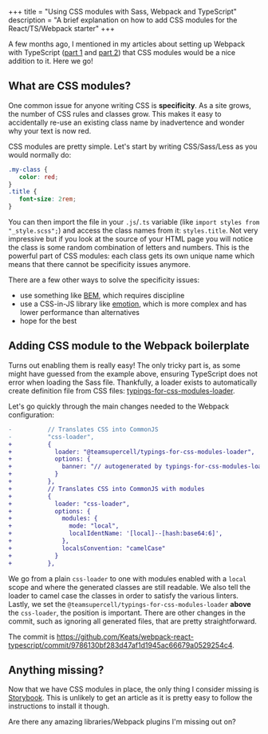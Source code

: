 +++
title = "Using CSS modules with Sass, Webpack and TypeScript"
description = "A brief explanation on how to add CSS modules for the React/TS/Webpack starter"
+++

A few months ago, I mentioned in my articles about setting up Webpack with TypeScript ([part 1](@/blog/2019-10-29_react-typescript-webpack-1.md) and 
[part 2](@/blog/2019-11-01_react-typescript-webpack-2.md)) that CSS modules would be a nice addition to it. Here we go!

## What are CSS modules?
One common issue for anyone writing CSS is **specificity**. As a site grows, the number of CSS rules and classes grow. 
This makes it easy to accidentally re-use an existing class name by inadvertence and wonder why your text is now red. 

CSS modules are pretty simple. Let's start by writing CSS/Sass/Less as you would normally do:

```css
.my-class {
   color: red;
}
.title {
   font-size: 2rem;
}
```
You can then import the file in your `.js`/`.ts` variable (like `import styles from "_style.scss";`) and access the class names from it: `styles.title`.
Not very impressive but if you look at the source of your HTML page you will notice the class is some random combination of letters and numbers.
This is the powerful part of CSS modules: each class gets its own unique name which means that there cannot be specificity issues anymore.


There are a few other ways to solve the specificity issues:

- use something like [BEM](http://getbem.com/), which requires discipline
- use a CSS-in-JS library like [emotion](https://emotion.sh/docs/introduction), which is more complex and has lower performance than alternatives
- hope for the best

## Adding CSS module to the Webpack boilerplate
Turns out enabling them is really easy! The only tricky part is, as some might have guessed from the example above, ensuring
TypeScript does not error when loading the Sass file. Thankfully, a loader exists to automatically create definition file from CSS files: 
[typings-for-css-modules-loader](https://www.npmjs.com/package/@teamsupercell/typings-for-css-modules-loader). 

Let's go quickly through the main changes needed to the Webpack configuration:

```diff
-          // Translates CSS into CommonJS
-          "css-loader",
+          {
+            loader: "@teamsupercell/typings-for-css-modules-loader",
+            options: {
+              banner: "// autogenerated by typings-for-css-modules-loader."
+            }
+          },
+          // Translates CSS into CommonJS with modules
+          {
+            loader: "css-loader",
+            options: {
+              modules: {
+                mode: "local",
+                localIdentName: '[local]--[hash:base64:6]',
+              },
+              localsConvention: "camelCase"
+            }
+          },

```

We go from a plain `css-loader` to one with modules enabled with a `local` scope and where the generated classes are still readable.
We also tell the loader to camel case the classes in order to satisfy the various linters.
Lastly, we set the `@teamsupercell/typings-for-css-modules-loader` **above** the `css-loader`, the position is important.
There are other changes in the commit, such as ignoring all generated files, that are pretty straightforward.

The commit is <https://github.com/Keats/webpack-react-typescript/commit/9786130bf283d47af1d1945ac66679a0529254c4>.


## Anything missing?
Now that we have CSS modules in place, the only thing I consider missing is [Storybook](https://storybook.js.org/). This is
unlikely to get an article as it is pretty easy to follow the instructions to install it though.

Are there any amazing libraries/Webpack plugins I'm missing out on?
